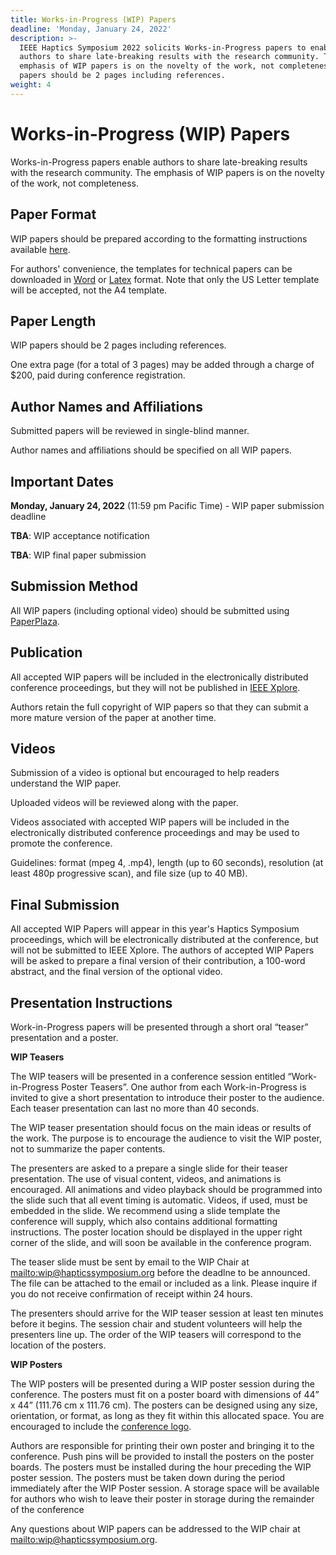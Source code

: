 ```yaml
---
title: Works-in-Progress (WIP) Papers
deadline: 'Monday, January 24, 2022'
description: >-
  IEEE Haptics Symposium 2022 solicits Works-in-Progress papers to enable
  authors to share late-breaking results with the research community. The
  emphasis of WIP papers is on the novelty of the work, not completeness. WIP
  papers should be 2 pages including references.
weight: 4
---
```

# **Works-in-Progress (WIP) Papers**

Works-in-Progress papers enable authors to share late-breaking results with the research community. The emphasis of WIP papers is on the novelty of the work, not completeness.

## Paper Format

WIP papers should be prepared according to the formatting instructions available [here](http://ras.papercept.net/conferences/support/support.php).

For authors' convenience, the templates for technical papers can be downloaded in [Word](http://ras.papercept.net/conferences/support/word.php) or [Latex](http://ras.papercept.net/conferences/support/tex.php) format. Note that only the US Letter template will be accepted, not the A4 template.

## Paper Length

WIP papers should be 2 pages including references.

One extra page (for a total of 3 pages) may be added through a charge of $200, paid during conference registration.

## Author Names and Affiliations

Submitted papers will be reviewed in single-blind manner.

Author names and affiliations should be specified on all WIP papers.

## Important Dates

**Monday, January 24, 2022** (11:59 pm Pacific Time) - WIP paper submission deadline

**TBA**: WIP acceptance notification

**TBA**: WIP final paper submission

## Submission Method

All WIP papers (including optional video) should be submitted using [PaperPlaza](https://ras.papercept.net/conferences/scripts/start.pl).  

## Publication

All accepted WIP papers will be included in the electronically distributed conference proceedings, but they will not be published in [IEEE Xplore](https://ieeexplore.ieee.org/Xplore/home.jsp).

Authors retain the full copyright of WIP papers so that they can submit a more mature version of the paper at another time.

## Videos

Submission of a video is optional but encouraged to help readers understand the WIP paper.

Uploaded videos will be reviewed along with the paper.

Videos associated with accepted WIP papers will be included in the electronically distributed conference proceedings and may be used to promote the conference.

Guidelines: format (mpeg 4, .mp4), length (up to 60 seconds), resolution (at least 480p progressive scan), and file size (up to 40 MB).

## Final Submission

All accepted WIP Papers will appear in this year's Haptics Symposium proceedings, which will be electronically distributed at the conference, but will not be submitted to IEEE Xplore. The authors of accepted WIP Papers will be asked to prepare a final version of their contribution, a 100-word abstract,  and the final version of the optional video.

## Presentation Instructions

Work-in-Progress papers will be presented through a short oral “teaser” presentation and a poster.

**WIP Teasers**

The WIP teasers will be presented in a conference session entitled “Work-in-Progress Poster Teasers”. One author from each Work-in-Progress is invited to give a short presentation to introduce their poster to the audience. Each teaser presentation can last no more than 40 seconds.

The WIP teaser presentation should focus on the main ideas or results of the work. The purpose is to encourage the audience to visit the WIP poster, not to summarize the paper contents.

The presenters are asked to a prepare a single slide for their teaser presentation. The use of visual content, videos, and animations is encouraged. All animations and video playback should be programmed into the slide such that all event timing is automatic. Videos, if used, must be embedded in the slide. We recommend using a slide template the conference will supply, which also contains additional formatting instructions. The poster location should be displayed in the upper right corner of the slide, and will soon be available in the conference program.

The teaser slide must be sent by email to the WIP Chair at <mailto:wip@hapticssymposium.org> before the deadlne to be announced. The file can be attached to the email or included as a link. Please inquire if you do not receive confirmation of receipt within 24 hours.

The presenters should arrive for the WIP teaser session at least ten minutes before it begins. The session chair and student volunteers will help the presenters line up. The order of the WIP teasers will correspond to the location of the posters.

**WIP Posters**

The WIP posters will be presented during a WIP poster session during the conference. The posters must fit on a poster board with dimensions of 44” x 44” (111.76 cm x 111.76 cm). The posters can be designed using any size, orientation, or format, as long as they fit within this allocated space. You are encouraged to include the [conference logo](https://drive.google.com/file/d/1cy713kmBjW3uK2710KcFry7e3SNQPFQW/view?usp=sharing).

Authors are responsible for printing their own poster and bringing it to the conference. Push pins will be provided to install the posters on the poster boards. The posters must be installed during the hour preceding the WIP poster session. The posters must be taken down during the period immediately after the WIP Poster session. A storage space will be available for authors who wish to leave their poster in storage during the remainder of the conference

Any questions about WIP papers can be addressed to the WIP chair at <mailto:wip@hapticssymposium.org>.
